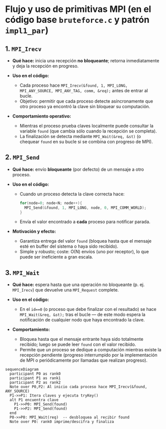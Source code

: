 # Flujo y uso de primitivas MPI (en el código base `bruteforce.c` y patrón `impl1_par`)

## 1. `MPI_Irecv`

- **Qué hace:** inicia una recepción **no bloqueante**; retorna inmediatamente y deja la recepción en progreso.
- **Uso en el código:**

  - Cada proceso hace `MPI_Irecv(&found, 1, MPI_LONG, MPI_ANY_SOURCE, MPI_ANY_TAG, comm, &req);` antes de entrar al bucle.
  - Objetivo: permitir que cada proceso detecte asíncronamente que otro proceso ya encontró la clave sin bloquear su computación.
- **Comportamiento operativo:**

  - Mientras el proceso prueba claves localmente puede consultar la variable `found` (que cambia sólo cuando la recepción se completa).
  - La finalización se detecta mediante `MPI_Wait(&req, &st)` (o chequear `found` en su bucle si se combina con progreso de MPI).

## 2. `MPI_Send`

- **Qué hace:** envío **bloqueante** (por defecto) de un mensaje a otro proceso.
- **Uso en el código:**

  - Cuando un proceso detecta la clave correcta hace:

    ```c
    for(node=0; node<N; node++){
      MPI_Send(&found, 1, MPI_LONG, node, 0, MPI_COMM_WORLD);
    }
    ```

  - Envía el valor encontrado a **cada** proceso para notificar parada.
- **Motivación y efecto:**

  - Garantiza entrega del valor `found` (bloquea hasta que el mensaje esté en buffer del sistema o haya sido recibido).
  - Simple y robusto; coste: O(N) envíos (uno por receptor), lo que puede ser ineficiente a gran escala.

## 3. `MPI_Wait`

- **Qué hace:** espera hasta que una operación no bloqueante (p. ej. `MPI_Irecv`) que devuelve una `MPI_Request` complete.
- **Uso en el código:**

  - En el `id==0` (o proceso que debe finalizar con el resultado) se hace `MPI_Wait(&req, &st);` tras el bucle — de este modo espera la notificación de cualquier nodo que haya encontrado la clave.
- **Comportamiento:**

  - Bloquea hasta que el mensaje entrante haya sido totalmente recibido; luego se puede leer `found` con el valor recibido.
  - Permite que un proceso se dedique a computación mientras existe la recepción pendiente (progreso interrumpido por la implementación de MPI o periódicamente por llamadas que realizan progreso).

```mermaid
sequenceDiagram
  participant P0 as rank0
  participant P1 as rank1
  participant P2 as rank2
  Note over P0,P2: Al inicio cada proceso hace MPI_Irecv(&found, ANY_SOURCE)
  P1->>P1: Itera claves y ejecuta tryKey()
  alt P1 encuentra clave
    P1->>P0: MPI_Send(found)
    P1->>P2: MPI_Send(found)
  end
  P0->>P0: MPI_Wait(req)  -- desbloquea al recibir found
  Note over P0: rank0 imprime/descifra y finaliza
```
